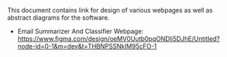 This document contains link for design of various webpages as well as abstract diagrams for the software.

* Email Summarizer And Classifier Webpage: https://www.figma.com/design/oeMV0Uutb0pqONDli5DJhE/Untitled?node-id=0-1&m=dev&t=THBNPSSNkIM95cFO-1
